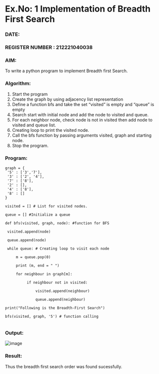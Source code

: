 # Ex.No: 1  Implementation of Breadth First Search 
### DATE:                                                                            
### REGISTER NUMBER : 212221040038
### AIM: 
To write a python program to implement Breadth first Search. 
### Algorithm:
1. Start the program
2. Create the graph by using adjacency list representation
3. Define a function bfs and take the set “visited” is empty and “queue” is empty
4. Search start with initial node and add the node to visited and queue.
5. For each neighbor node, check node is not in visited then add node to visited and queue list.
6.  Creating loop to print the visited node.
7.   Call the bfs function by passing arguments visited, graph and starting node.
8.   Stop the program.
### Program:
```
graph = { 
 '5' : ['3','7'], 
 '3' : ['2', '4'], 
 '7' : ['8'], 
 '2' : [], 
 '4' : ['8'], 
 '8' : [] 
} 

visited = [] # List for visited nodes. 

queue = [] #Initialize a queue 

def bfs(visited, graph, node): #function for BFS 

 visited.append(node) 
 
 queue.append(node) 
 
 while queue: # Creating loop to visit each node
 
     m = queue.pop(0) 
     
     print (m, end = " ")
     
     for neighbour in graph[m]:
     
          if neighbour not in visited:
          
              visited.append(neighbour) 
              
              queue.append(neighbour) 

print("Following is the Breadth-First Search") 

bfs(visited, graph, '5') # function calling 


```

### Output:

![image](https://github.com/Dhanush12022004/AI_Lab_2023-24/assets/128135558/9910307b-2368-403e-9d8c-7764d7abf45a)



### Result:
Thus the breadth first search order was found sucessfully.
